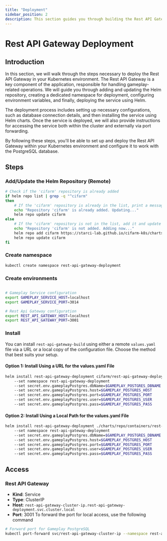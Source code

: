 ```yaml
---
title: "Deployment"
sidebar_position: 2
description: This section guides you through building the Rest API Gateway in your Kubernetes environment using Helm.
---
```

# Rest API Gateway Deployment
## Introduction
In this section, we will walk through the steps necessary to deploy the Rest API Gateway in your Kubernetes environment. The Rest API Gateway is a key component of the application, responsible for handling gameplay-related operations. We will guide you through adding and updating the Helm repository, creating a dedicated namespace for deployment, configuring environment variables, and finally, deploying the service using Helm.

The deployment process includes setting up necessary configurations, such as database connection details, and then installing the service using Helm charts. Once the service is deployed, we will also provide instructions for accessing the service both within the cluster and externally via port forwarding.

By following these steps, you'll be able to set up and deploy the Rest API Gateway within your Kubernetes environment and configure it to work with the PostgreSQL database.
## Steps
### Add/Update the Helm Repository (Remote)
```bash
# Check if the 'cifarm' repository is already added
if helm repo list | grep -q "^cifarm" 
then
    # If the 'cifarm' repository is already in the list, print a message and update the repository
    echo "Repository 'cifarm' is already added. Updating..."
    helm repo update cifarm
else
    # If the 'cifarm' repository is not in the list, add it and update the repository
    echo "Repository 'cifarm' is not added. Adding now..."
    helm repo add cifarm https://starci-lab.github.io/cifarm-k8s/charts
    helm repo update cifarm
fi
```
### Create namespace
```bash
kubectl create namespace rest-api-gateway-deployment
```
### Create environments
```bash

# Gameplay Service configuration
export GAMEPLAY_SERVICE_HOST=localhost
export GAMEPLAY_SERVICE_PORT=3014

# Rest Api Gateway configuration
export REST_API_GATEWAY_HOST=localhost
export REST_API_GATEWAY_PORT=3001

```

### Install
You can install `rest-api-gateway-build` using either a remote `values.yaml` file via a URL or a local copy of the configuration file. Choose the method that best suits your setup.
#### Option 1: Install Using a URL for the values.yaml File
```bash
helm install rest-api-gateway-deployment cifarm/rest-api-gateway-deployment
    --set namespace rest-api-gateway-deployment
    --set secret.env.gameplayPostgres.dbName=$GAMEPLAY_POSTGRES_DBNAME
    --set secret.env.gameplayPostgres.host=$GAMEPLAY_POSTGRES_HOST
    --set secret.env.gameplayPostgres.port=$GAMEPLAY_POSTGRES_PORT
    --set secret.env.gameplayPostgres.user=$GAMEPLAY_POSTGRES_USER
    --set secret.env.gameplayPostgres.pass=$GAMEPLAY_POSTGRES_PASS

```
#### Option 2: Install Using a Local Path for the values.yaml File
```bash
helm install rest-api-gateway-deployment ./charts/repo/containers/rest-api-gateway/build/
    --set namespace rest-api-gateway-deployment
    --set secret.env.gameplayPostgres.dbName=$GAMEPLAY_POSTGRES_DBNAME
    --set secret.env.gameplayPostgres.host=$GAMEPLAY_POSTGRES_HOST
    --set secret.env.gameplayPostgres.port=$GAMEPLAY_POSTGRES_PORT
    --set secret.env.gameplayPostgres.user=$GAMEPLAY_POSTGRES_USER
    --set secret.env.gameplayPostgres.pass=$GAMEPLAY_POSTGRES_PASS
```
## Access
### Rest API Gateway
- **Kind**: Service 
- **Type**: ClusterIP  
- **Host**: `rest-api-gateway-cluster-ip.rest-api-gateway-deployment.svc.cluster.local`  
- **Port**: 3001
To forward the port for local access, use the following command
```bash
# Forward port for Gameplay PostgreSQL
kubectl port-forward svc/rest-api-gateway-cluster-ip --namespace rest-api-gateway-deployment 3001:3001
```
